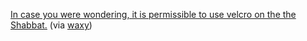 ---
layout: post
wordpress_id: 119
wordpress_url: http://noesbueno.com/archives/119
date: '2006-05-04 20:12:34 -0500'
date_gmt: '2006-05-05 01:12:34 -0500'
body: |
  <p><a href="http://ohr.edu/ask_db/ask_main.php/30/Q1/">In case you were wondering, it is permissible  to use velcro on the the Shabbat.</a> <span class="via">(via <a href="http://waxy.org">waxy</a>)</span></p>
---